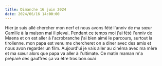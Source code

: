 ```yaml
---
title: Dimanche 16 juin 2024
date: 2024/06/16 14:00:00
---
```

Hier je suis allé chercher mon nerf et nous avons fété l'anniv de  ma sœur Camille à la maison mai il plevai.
Pendant ce temps moi j'ai fété l'anniv de Maena et on est aller à l'acrobranche j'ai bien aimé le parcours, surtout la tirolienne.
mon papa est venu me chercheret on a diner avec des amis et nous avon
regarder un film.
Aujourd'ui je vais aller au cinéma avec ma mère et ma sœur alors que papa va aller à l'ultimate.
Ce matin maman m'a prèparé des gauffres ça va être tros bon.ouai